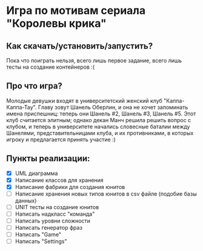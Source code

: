 # Игра по мотивам сериала "Королевы крика"

## Как скачать/установить/запустить?

Пока что поиграть нельзя, всего лишь первое задание, всего лишь тесты на создание контейнеров :(

## Про что игра?

Молодые девушки входят в университетский женский клуб "Каппа-Каппа-Тау". Главу зовут Шанель Оберлин, и она не хочет запоминать имена приспешниц: теперь они Шанель #2, Шанель #3, Шанель #5. Этот клуб считается элитным; однако декан Манч решила решить вопрос с клубом, и теперь в университете начались словесные баталии между Шанелями, представительницами клуба, и их противниками, в которых игроку и предлагается принять участие :)

## Пункты реализации:

- [x] UML диаграмма
- [x] Написание классов для хранения
- [x] Написание фабрики для создания юнитов
- [ ] Написание хранения новых типов юнитов в csv файле (подобие базы данных)
- [ ] UNIT тесты на создание юнитов
- [ ] Написать надкласс "команда"
- [ ] Написать уровни сложности
- [ ] Написать генератор фраз
- [ ] Написать "Game"
- [ ] Написать "Settings"
